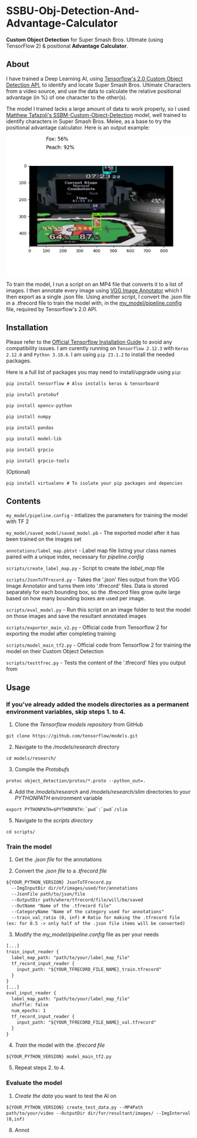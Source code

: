# SSBU-Obj-Detection-And-Advantage-Calculator
**Custom Object Detection** for Super Smash Bros. Ultimate (using TensorFlow 2) & positional **Advantage Calculator**.

## About
I have trained a Deep Learning AI, using [Tensorflow's 2.0 Custom Object Detection API](https://github.com/tensorflow/models/blob/master/research/object_detection/g3doc/tf2.md), to identify and locate Super Smash Bros. Ultimate Characters from a video source, and use the data to calculate the relative positional advantage (in %) of one character to the other(s).

The model I trained lacks a large amount of data to work properly, so I used [Matthew Tafazoli's SSBM-Custom-Object-Detection](https://github.com/MatthewTafazoli/SSBM-Custom-Object-Detection) model, well trained to identify characters in Super Smash Bros. Melee, as a base to try the positional advantage calculator. Here is an output example:

![Peach-Fox Advantage Calulator](/assets/Peach-Fox_adv_ex.jpg)

To train the model, I run a script on an MP4 file that converts it to a list of images. I then annotate every image using [VGG Image Annotator](https://www.robots.ox.ac.uk/~vgg/software/via/) which I then export as a single .json file. Using another script, I convert the .json file in a .tfrecord file to train the model with, in the [my_model/pipeline.config](my_model/pipeline.config) file, required by Tensorflow's 2.0 API.

## Installation
Please refer to the [Official Tensorflow Installation Guide](https://www.tensorflow.org/install) to avoid any compatibility issues.
I am curently running on `Tensorflow 2.12.3` with `Keras 2.12.0` and `Python 3.10.6`. I am using `pip 23.1.2` to install the needed packages.

Here is a full list of packages you may need to install/upgrade using `pip`:
```
pip install tensorflow # Also installs keras & tensorboard
```
```
pip install protobuf
```
```
pip install opencv-python
```
```
pip install numpy
```
```
pip install pandas
```
```
pip install model-lib
```
```
pip install grpcio
```
```
pip install grpcio-tools
```

(Optional)
```
pip install virtualenv # To isolate your pip packages and depencies
```

## Contents
`my_model/pipeline.config` - intializes the parameters for training the model with TF 2

`my_model/saved_model/saved_model.pb` - The exported model after it has been trained on the images set

`annotations/label_map.pbtxt` - Label map file listing your class names paired with a unique index, necessary for *pipeline.config*

`scripts/create_label_map.py` - Script to create the *label_map* file

`scripts/JsonToTFrecord.py` - Takes the '.json' files output from the VGG Image Annotator and turns them into '.tfrecord' files. Data is stored separately for each bounding box, so the .tfrecord files grow quite large based on how many bounding boxes are used per image.

`scripts/eval_model.py` - Run this script on an image folder to test the model on those images and save the resultant annotated images

`scripts/exporter_main_v2.py` - Official code from Tensorflow 2 for exporting the model after completing training

`scripts/model_main_tf2.py` - Official code from Tensorflow 2 for training the model on their Custom Object Detection

`scripts/testtfrec.py` - Tests the content of the '.tfrecord' files you output from

## Usage

### If you've already added the models directories as a permanent environment variables, skip steps 1. to 4.

1. Clone the *Tensorflow models repository* from GitHub
```
git clone https://github.com/tensorflow/models.git
```
2. Navigate to the */models/research* directory
```
cd models/research/
```
3. Compile the *Protobufs*
```
protoc object_detection/protos/*.proto --python_out=.
```
4. Add the */models/research* and */models/research/slim* directories to your *PYTHONPATH* environment variable
```
export PYTHONPATH=$PYTHONPATH:`pwd`:`pwd`/slim
```

5. Navigate to the *scripts directory*
```
cd scripts/
```

### Train the model

1. Get the *.json file* for the annotations
   
2. Convert the *.json file* to a *.tfrecord file*
```
${YOUR_PYTHON_VERSION} JsonToTFrecord.py
  --ImgInputDir dir/of/images/used/for/annotations
  --JsonFile path/to/json/file
  --OutputDir path/where/tfrecord/file/will/be/saved
  --OutName "Name of the .tfrecord file"
  --CategoryName "Name of the category used for annotations"
  --train_val_ratio (0, inf) # Ratio for making the .tfrecord file (ex: for 0.5 -> only half of the .json file items will be converted)
```
3. Modify the *my_model/pipeline.config* file as per your needs
```
[...]
train_input_reader {
  label_map_path: "path/to/your/label_map_file"
  tf_record_input_reader {
    input_path: "${YOUR_TFRECORD_FILE_NAME}_train.tfrecord"
  }
}
[...]
eval_input_reader {
  label_map_path: "path/to/your/label_map_file"
  shuffle: false
  num_epochs: 1
  tf_record_input_reader {
    input_path: "${YOUR_TFRECORD_FILE_NAME}_val.tfrecord"
  }
}
```
4. *Train* the model with the *.tfrecord file*
```
${YOUR_PYTHON_VERSION} model_main_tf2.py
```
5. Repeat steps 2. to 4.

### Evaluate the model
1. *Create the data* you want to test the AI on
```
${YOUR_PYTHON_VERSION} create_test_data.py --MP4Path path/to/your/video --OutputDir dir/for/resultant/images/ --ImgInterval (0,inf)
```
8. Annot
